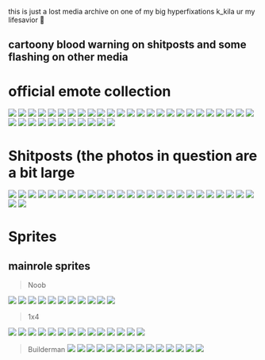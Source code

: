 this is just a lost media archive on one of my big hyperfixations
k_kila ur my lifesavior 🙏

## cartoony blood warning on shitposts and some flashing on other media

# official emote collection

![](https://files.catbox.moe/t69018.png) ![](https://files.catbox.moe/gk3tn9.png) ![](https://files.catbox.moe/ry190m.png) ![](https://files.catbox.moe/e4js6b.png) ![](https://files.catbox.moe/revltd.png) ![](https://files.catbox.moe/h656os.png) ![](https://files.catbox.moe/2vjpyl.png) ![](https://files.catbox.moe/r013fk.png) ![](https://files.catbox.moe/lgmsji.png) ![](https://files.catbox.moe/xsilcs.png) ![](https://files.catbox.moe/8ea0y7.png) ![](https://files.catbox.moe/pvff1h.png) ![](https://files.catbox.moe/rcthip.png) ![](https://files.catbox.moe/eldecy.png) ![](https://files.catbox.moe/fr7ej8.png) ![](https://files.catbox.moe/xtmgfv.png) ![](https://files.catbox.moe/16hobw.png) ![](https://files.catbox.moe/7zncnb.png) ![](https://files.catbox.moe/lp97vv.png) ![](https://files.catbox.moe/qlsq5m.png) ![](https://files.catbox.moe/mg1n8v.gif) ![](https://files.catbox.moe/6y4blu.png) ![](https://files.catbox.moe/4ohuf5.png) ![](https://files.catbox.moe/2k6yod.png) ![](https://files.catbox.moe/9vkiyj.png) ![](https://files.catbox.moe/41q9px.png) ![](https://files.catbox.moe/zssiis.png) ![](https://files.catbox.moe/h71cmw.png) ![](https://files.catbox.moe/m1ovss.png) ![](https://files.catbox.moe/3b0inj.png) ![](https://files.catbox.moe/555w36.png) ![](https://files.catbox.moe/l4kt5q.png) ![](https://files.catbox.moe/6chjpe.png) ![](https://files.catbox.moe/mahysy.png) ![](https://files.catbox.moe/imqrm9.png) ![](https://files.catbox.moe/2wmqcy.png)

# Shitposts (the photos in question are a bit large

![](https://files.catbox.moe/fjqjtq.png) ![](https://files.catbox.moe/vinodz.png) ![](https://files.catbox.moe/j4rb9h.png) ![](https://files.catbox.moe/2rjj13.png) ![](https://files.catbox.moe/xufek7.png) ![](https://files.catbox.moe/84h25o.png) ![](https://files.catbox.moe/jc3xjq.png) ![](https://files.catbox.moe/wfgcsf.png) ![](https://files.catbox.moe/kcw0gj.png) ![](https://files.catbox.moe/glc7da.png) ![](https://files.catbox.moe/jjek38.png) ![](https://files.catbox.moe/6zw1bn.png) ![](https://files.catbox.moe/u4irwh.png) ![](https://files.catbox.moe/gnn0wb.png) ![](https://files.catbox.moe/a15g9l.png) ![](https://files.catbox.moe/1uyv8q.png) ![](https://files.catbox.moe/tkr8nf.png) ![](https://files.catbox.moe/drbpxb.png) ![](https://files.catbox.moe/5knu82.png) ![](https://files.catbox.moe/thuqg7.png) ![](https://files.catbox.moe/o4b8wr.png) ![](https://files.catbox.moe/mhz11b.png) ![](https://files.catbox.moe/eltud4.png) ![](https://files.catbox.moe/k1f0jp.png) ![](https://files.catbox.moe/2a41e7.png) ![](https://files.catbox.moe/t1g48f.png) ![](https://files.catbox.moe/awwz83.png)

# Sprites
## mainrole sprites

> Noob

![](https://files.catbox.moe/t1s0ec.png) ![](https://files.catbox.moe/j486vu.png) ![](https://files.catbox.moe/kp2255.png) ![](https://files.catbox.moe/v4ltlh.png) ![](https://files.catbox.moe/cezc96.png) ![](https://files.catbox.moe/m45v5n.png) ![](https://files.catbox.moe/m45v5n.png) ![](https://files.catbox.moe/06vwx0.gif) ![](https://files.catbox.moe/blpohi.png) ![](https://files.catbox.moe/it2cek.png) ![](https://files.catbox.moe/l9asyt.png)

> 1x4

![](https://files.catbox.moe/7app9w.png) ![](https://files.catbox.moe/w7fho9.png) ![](https://files.catbox.moe/ddlaiw.gif) ![](https://files.catbox.moe/3a8abj.png) ![](https://files.catbox.moe/nfqqjj.png) ![](https://files.catbox.moe/dbkja7.png) ![](https://files.catbox.moe/onrkny.png) ![](https://files.catbox.moe/ws34yo.gif) ![](https://files.catbox.moe/fee5zw.png) ![](https://files.catbox.moe/d3p3ix.png) ![](https://files.catbox.moe/9dv55b.gif) ![](https://files.catbox.moe/zv37lg.png) ![](https://files.catbox.moe/er9uem.png) ![](https://files.catbox.moe/ggevci.png) 

> Builderman
![](https://files.catbox.moe/2q6kje.png) ![](https://files.catbox.moe/b9ob8v.png) ![](https://files.catbox.moe/xqncur.png) ![](https://files.catbox.moe/gf3jxl.png) ![](https://files.catbox.moe/0o3kck.png) ![](https://files.catbox.moe/od9tk9.png) ![](https://files.catbox.moe/ova8ew.gif) ![](https://files.catbox.moe/h1g5qd.png) ![](https://files.catbox.moe/sqmec9.png) ![](https://files.catbox.moe/1hwa8w.png) ![](https://files.catbox.moe/499xug.gif) ![](https://files.catbox.moe/hcdan8.png) ![](https://files.catbox.moe/h224xr.png) ![](https://files.catbox.moe/gsy4i7.png)
